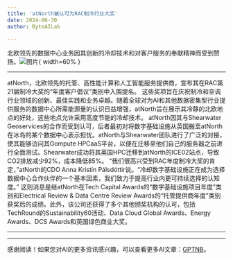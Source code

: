 ```yaml
---
title: 'atNorth被认可为RAC制冷行业大奖'
date: 2024-06-30
author: ByteAILab

---
```


北欧领先的数据中心业务因其创新的冷却技术和对客户服务的奉献精神而受到赞扬。![图片](https://ai-techpark.com/wp-content/uploads/2024/06/atNorth-960x540.jpg){ width=60% }

---
atNorth，北欧领先的托管、高性能计算和人工智能服务提供商，宣布其在RAC第21届制冷大奖的“年度客户倡议”类别中入围提名。
这些奖项旨在庆祝制冷和空调行业领域的创新、最佳实践和业务卓越。随着全球对为AI和其他数据密集型行业提供服务的数据中心所需能源量的认识日益增强，atNorth旨在展示其冷静的北欧地点的好处，这些地点允许采用高度节能的冷却技术。
atNorth因其与Shearwater Geoservices的合作而受到认可，后者最初对将数字基础设施从英国搬至atNorth在冰岛的某个数据中心表示担忧。atNorth与Shearwater团队进行了广泛的对接，使其能够访问其Gompute HPCaaS平台，以便在迁移至他们自己的服务器之前进行全面测试。Shearwater成功将其英国HPC迁移到atNorth的ICE02站点，导致CO2排放减少92%，成本降低85%。
“我们很高兴受到RAC年度制冷大奖的肯定，”atNorth的CDO Anna Kristín Pálsdóttir说。“冷却数字基础设施正在成为选择数据中心合作伙伴的一个基本因素，我们致力于提高行业内更可持续选择的认知度。”
这则消息是继atNorth在Tech Capital Awards的“数字基础设施项目年度”类别和Electrical Review & Data Centre Review Awards的“托管提供商年度”类别获奖后的成绩。此外，该公司还获得了多个其他颁奖机构的认可，包括TechRound的Sustainability60活动、Data Cloud Global Awards、Energy Awards、DCS Awards和英国绿色商业大奖。

---
---
感谢阅读！如果您对AI的更多资讯感兴趣，可以查看更多AI文章：[GPTNB](https://gptnb.com)。